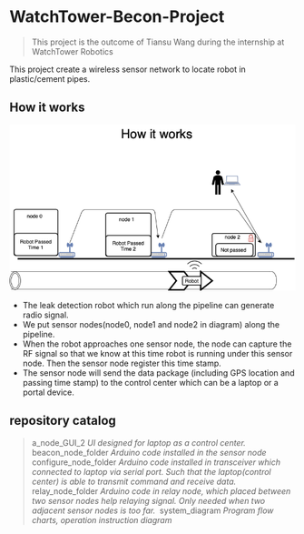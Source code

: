 # WatchTower-Becon-Project
> This project is the outcome of Tiansu Wang during the internship at WatchTower Robotics

This project create a wireless sensor network to locate robot in plastic/cement pipes.


## How it works
![basic concept](/system_diagram/operational_chart/basic_concept.png)

+ The leak detection robot which run along the pipeline can generate radio signal.
+ We put sensor nodes(node0, node1 and node2 in diagram) along the pipeline. 
+ When the robot approaches one sensor node, the node can capture the RF signal so that we know at this time robot is running under this sensor node. Then the sensor node register this time stamp.
+ The sensor node will send the data package (including GPS location and passing time stamp) to the control center which can be a laptop or a portal device.

## repository catalog
> a_node_GUI_2  _UI designed for laptop as a control center._
> beacon_node_folder _Arduino code installed in the sensor node_
> configure_node_folder _Arduino code installed in transceiver which connected to laptop via serial port. Such that the laptop(control center) is able to transmit command and receive data._
> relay_node_folder _Arduino code in relay node, which placed between two sensor nodes help relaying signal. Only needed when two adjacent sensor nodes is too far. ‌_
> system_diagram _Program flow charts, operation instruction diagram_



